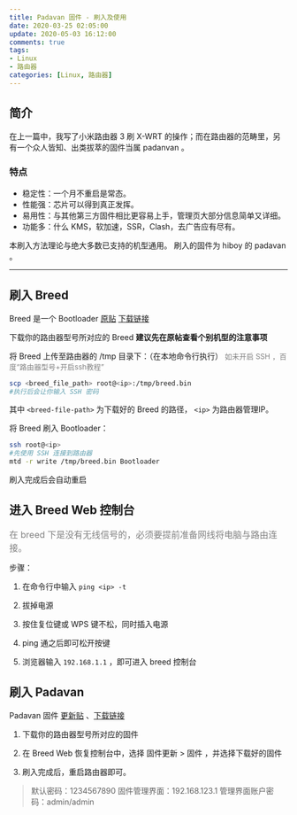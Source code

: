 ```yaml
---
title: Padavan 固件 - 刷入及使用
date: 2020-03-25 02:05:00
update: 2020-05-03 16:12:00
comments: true
tags: 
- Linux
- 路由器
categories: [Linux, 路由器]
---
```


## 简介

在上一篇中，我写了小米路由器 3 刷 X-WRT 的操作；而在路由器的范畴里，另有一个众人皆知、出类拔萃的固件当属 padanvan 。

### 特点

- 稳定性：一个月不重启是常态。
- 性能强：芯片可以得到真正发挥。
- 易用性：与其他第三方固件相比更容易上手，管理页大部分信息简单又详细。
- 功能多：什么 KMS，软加速，SSR，Clash，去广告应有尽有。

<!-- more -->

本刷入方法理论与绝大多数已支持的机型通用。
刷入的固件为 hiboy 的 padavan 。

---

## 刷入 Breed

Breed 是一个 Bootloader
[原贴](https://www.right.com.cn/forum/thread-161906-1-1.html) [下载链接](https://breed.hackpascal.net)

下载你的路由器型号所对应的 Breed
**建议先在原帖查看个别机型的注意事项**

将 Breed 上传至路由器的 /tmp 目录下：（在本地命令行执行）
<font color=grey size=2>如未开启 SSH ，百度“路由器型号+开启ssh教程”</font>

```bash
scp <breed_file_path> root@<ip>:/tmp/breed.bin
#执行后会让你输入 SSH 密码
```

其中 `<breed-file-path>` 为下载好的 Breed 的路径， `<ip>` 为路由器管理IP。

将 Breed 刷入 Bootloader：

```bash
ssh root@<ip>
#先使用 SSH 连接到路由器
mtd -r write /tmp/breed.bin Bootloader
```

刷入完成后会自动重启

## 进入 Breed Web 控制台

<font color=grey size=3>在 breed 下是没有无线信号的，必须要提前准备网线将电脑与路由连接。</font>

步骤：

1. 在命令行中输入 `ping <ip> -t`

2. 拔掉电源

3. 按住复位键或 WPS 键不松，同时插入电源

4. ping 通之后即可松开按键

5. 浏览器输入 `192.168.1.1` ，即可进入 breed 控制台

## 刷入 Padavan

Padavan 固件 [更新贴](https://www.right.com.cn/forum/thread-1515729-1-1.html) 、[下载链接](https://opt.cn2qq.com/padavan/)

1. 下载你的路由器型号所对应的固件

2. 在 Breed Web 恢复控制台中，选择 固件更新 > 固件 ，并选择下载好的固件

3. 刷入完成后，重启路由器即可。

>默认密码：1234567890
>固件管理界面：192.168.123.1
>管理界面账户密码：admin/admin
